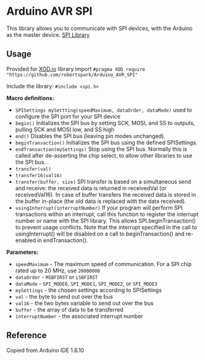 # Arduino AVR SPI
This library allows you to communicate with SPI devices, with the Arduino as the master device.
[SPI Library](https://www.arduino.cc/en/Reference/SPI)

## Usage
Provided for [XOD.io](https://xod.io/) library import
`#pragma XOD require "https://github.com/robertspark/Arduino_AVR_SPI"`

Include the library:
`#include <spi.h>`

**Macro definitions:**
* `SPISettings mySettting(speedMaximum, dataOrder, dataMode)` used to configure the SPI port for your SPI device 
* `begin()` Initializes the SPI bus by setting SCK, MOSI, and SS to outputs, pulling SCK and MOSI low, and SS high
* `end()` Disables the SPI bus (leaving pin modes unchanged).
* `beginTransaction()` Initializes the SPI bus using the defined SPISettings.
* `endTransaction(mySettings)` Stop using the SPI bus. Normally this is called after de-asserting the chip select, to allow other libraries to use the SPI bus.
* `transfer(val)`
* `transfer16(val16)`
* `transfer(buffer, size)`
SPI transfer is based on a simultaneous send and receive: the received data is returned in receivedVal (or receivedVal16). In case of buffer transfers the received data is stored in the buffer in-place (the old data is replaced with the data received).
* `usingInterrupt(interruptNumber)` 
If your program will perform SPI transactions within an interrupt, call this function to register the interrupt number or name with the SPI library. This allows SPI.beginTransaction() to prevent usage conflicts. Note that the interrupt specified in the call to usingInterrupt() will be disabled on a call to beginTransaction() and re-enabled in endTransaction().

**Parameters:**
* `speedMaximum` - The maximum speed of communication. For a SPI chip rated up to 20 MHz, use `20000000`
* `dataOrder` - `MSBFIRST` or `LSBFIRST`
* `dataMode` - `SPI_MODE0`, `SPI_MODE1`, `SPI_MODE2`, or `SPI_MODE3`
* `mySettings` - the chosen settings according to SPISettings
* `val` - the byte to send out over the bus
* `val16` - the two bytes variable to send out over the bus
* `buffer` - the array of data to be transferred
* `interruptNumber` - the associated interrupt number

## Reference
Copied from Arduino IDE 1.8.10

